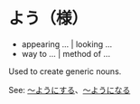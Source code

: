 # よう（様）

- appearing ... | looking ...
- way to ... | method of ...

Used to create generic nouns.

See: [～ようにする](・ようにする)、[～ようになる](・ようになる)